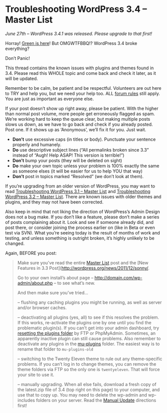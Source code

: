 # Troubleshooting WordPress 3.4 – Master List

_June 27th – WordPress 3.4.1 was released. Please upgrade to that first!_

Horray! [Green is here](http://wordpress.org/news/2012/06/green/)! But OMGWTFBBQ!? WordPress 3.4 broke everything?

Don’t Panic!

This thread contains the known issues with plugins and themes found in 3.4. Please read this WHOLE topic and come back and check it later, as it will be updated.

Remember to be calm, be patient and be respectful. Volunteers are out here to TRY and help you, but we need your help too. ALL [forum rules](http://codex.wordpress.org/Forum_Welcome) still apply. You are just as important as everyone else.

If your post doesn’t show up right away, please be patient. With the higher than normal post volume, more people get erroneously flagged as spam. We’re working hard to keep the queue clear, but making multiple posts slows us down, as we have to go back and check if you already posted. Post one. If it shows up as ‘Anonymous’, we’ll fix it for you. Just wait.

- **Don’t** use excessive caps (in titles or body). Punctuate your sentence properly and humanely.
- **Do** use descriptive subject lines (“All permalinks broken since 3.3” instead of “Augh! Help ASAP! This version is terrible!”)
- **Don’t** bump your posts (they will be deleted on sight)
- **Do** make your own topic unless your problem is 100% exactly the same as someone elses (it will be easier for us to help YOU that way)
- **Don’t** post in topics marked “Resolved” (we don’t look at them).

If you’re upgrading from an older version of WordPress, you may want to read [Troubleshooting WordPress 3.1 – Master List](http://wordpress.org/support/topic/troubleshooting-wordpress-31-master-list) and [Troubleshooting WordPress 3.2 – Master List](http://wordpress.org/support/topic/troubleshooting-wordpress-32-master-list). There are known issues with older themes and plugins, and they may not have been corrected.

Also keep in mind that not liking the direction of WordPress’s Admin Design does not a bug make. If you don’t like a feature, please don’t make a series of posts complaining about it. Look and see if someone already did, and post there, or consider joining the process earlier on (like in Beta or even test via SVN). What you’re seeing today is the result of months of work and testing, and unless something is outright broken, it’s highly unlikely to be changed.

Again, BEFORE you post:

> Make sure you’ve read the entire [Master List](http://wordpress.org/support/topic/troubleshooting-wordpress-33-master-list) post and the [New Features in 3.3 Post](http://wordpress.org/news/2011/12/sonny/.
> 
> Go to your own install’s about page – http://domain.com/wp-admin/about.php – to see what’s new.
> 
> And then make sure you’ve tried…
> 
> – flushing any caching plugins you might be running, as well as server and/or browser caches.
> 
> – deactivating all plugins (yes, all) to see if this resolves the problem. If this works, re-activate the plugins one by one until you find the problematic plugin(s). If you can’t get into your admin dashboard, try [resetting the plugins folder](http://codex.wordpress.org/FAQ_Troubleshooting#How_to_deactivate_all_plugins_when_not_able_to_access_the_administrative_menus.3F) by FTP or PhpMyAdmin. Sometimes, an apparently inactive plugin can still cause problems. Also remember to deactivate any plugins in the [mu-plugins](http://codex.wordpress.org/Create_A_Network#WordPress_Plugins) folder. The easiest way is to rename that folder to `mu-plugins-old`
> 
> – switching to the Twenty Eleven theme to rule out any theme-specific problems. If you can’t log in to change themes, you can remove the theme folders via FTP so the only one is `twentyeleven`. That will force your site to use it.
> 
> – manually upgrading. When all else fails, download a fresh copy of the latest.zip file of 3.4 (top right on this page) to your computer, and use that to copy up. You may need to delete the wp-admin and wp-includes folders on your server. Read the [Manual Update](http://codex.wordpress.org/Updating_WordPress#Manual_Update) directions first!